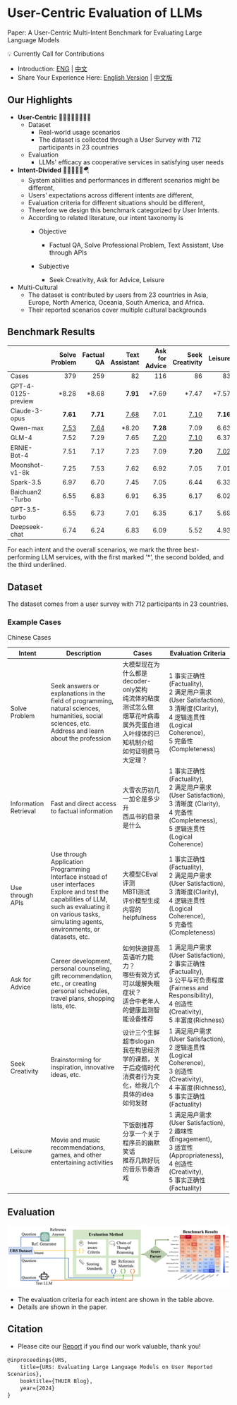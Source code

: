 # User-Centric Evaluation of LLMs

Paper: A User-Centric Multi-Intent Benchmark for Evaluating Large Language Models

💡 Currently Call for Contributions

- Introduction: [ENG](Contribution.md) | [中文](Contribution-CN.md)
- Share Your Experience Here: [English Version](https://www.wjx.cn/vm/Qc5XIm2.aspx#) | [中文版](https://www.wjx.cn/vm/e1f1YEA.aspx#)



## Our Highlights

* **User-Centric** 🏄🏻‍♀️🏄🏼🏄🏽‍♂️
  * Dataset
    * Real-world usage scenarios
    * The dataset is collected through a User Survey with 712 participants in 23 countries
  * Evaluation
    * LLMs' efficacy as cooperative services in satisfying user needs
* **Intent-Divided** 🙇🧑‍💻🧑‍🎨🪂
  * System abilities and performances in different scenarios might be different,
  * Users’ expectations across different intents are different,
  * Evaluation criteria for different situations should be different,
  * Therefore we design this benchmark categorized by User Intents.
  * According to related literature, our intent taxonomy is
    * Objective

      * Factual QA, Solve Professional Problem, Text Assistant, Use through APIs
    * Subjective

      * Seek Creativity, Ask for Advice, Leisure
* Multi-Cultural
  * The dataset is contributed by users from 23 countries in Asia, Europe, North America, Oceania, South America, and Africa.
  * Their reported scenarios cover multiple cultural backgrounds


## Benchmark Results

|                    | Solve Problem |  Factual QA | Text Assistant | Ask for Advice | Seek Creativity |     Leisure |         API |         All |
| ------------------ | ------------: | ----------: | -------------: | -------------: | --------------: | ----------: | ----------: | ----------: |
| Cases              |           379 |         259 |             82 |            116 |              86 |          83 |          26 |        1031 |
| GPT-4-0125-preview |         *8.28 |       *8.68 |       **7.91** |          *7.69 |           *7.47 |       *7.57 |       *8.38 |       *8.16 |
| Claude-3-opus      |      **7.61** |    **7.71** |    <u>7.68</u> |           7.01 |     <u>7.10</u> |    **7.16** |        7.77 |    **7.50** |
| Qwen-max           |   <u>7.53</u> | <u>7.64</u> |          *8.20 |       **7.28** |            7.09 |        6.63 |        7.65 | <u>7.48</u> |
| GLM-4              |          7.52 |        7.29 |           7.65 |    <u>7.20</u> |     <u>7.10</u> |        6.37 |    **8.04** |        7.32 |
| ERNIE-Bot-4        |          7.51 |        7.17 |           7.23 |           7.09 |        **7.20** | <u>7.02</u> | <u>8.00</u> |        7.30 |
| Moonshot-v1-8k     |          7.25 |        7.53 |           7.62 |           6.92 |            7.05 |        7.01 |        7.92 |        7.29 |
| Spark-3.5          |          6.97 |        6.70 |           7.45 |           7.05 |            6.44 |        6.33 |        7.08 |        6.86 |
| Baichuan2-Turbo    |          6.55 |        6.83 |           6.91 |           6.35 |            6.17 |        6.02 |        7.19 |        6.57 |
| GPT-3.5-turbo      |          6.55 |        6.73 |           7.01 |           6.35 |            6.17 |        5.69 |        6.73 |        6.51 |
| Deepseek-chat      |          6.74 |        6.24 |           6.83 |           6.09 |            5.52 |        4.93 |        6.58 |        6.29 |

For each intent and the overall scenarios, we mark the three best-performing LLM services, with the first marked ’*’, the second bolded, and the third underlined.

## Dataset

The dataset comes from a user survey with 712 participants in 23 countries.

### Example Cases

Chinese Cases

| Intent                | Description                                                                                                                                                                                                        | Cases                                                                                                                                          | Evaluation Criteria                                                                                                                                                           |
| --------------------- | ------------------------------------------------------------------------------------------------------------------------------------------------------------------------------------------------------------------ | ---------------------------------------------------------------------------------------------------------------------------------------------- | ----------------------------------------------------------------------------------------------------------------------------------------------------------------------------- |
| Solve Problem         | Seek answers or explanations in the field of programming, natural sciences, humanities, social sciences, etc.<br />Address and learn about the profession                                                          | 大模型现在为什么都是decoder-only架构<br />纯流体的粘度测试怎么做<br />烟草花叶病毒属外壳蛋白进入叶绿体的已知机制介绍<br />如何证明费马大定理？ | 1 事实正确性(Factuality),<br />2 满足用户需求(User Satisfaction), <br />3 清晰度(Clarity), <br />4 逻辑连贯性(Logical Coherence), <br />5 完备性(Completeness)                |
| Information Retrieval | Fast and direct access to factual information                                                                                                                                                                      | 大雪农历初几<br />一加仑是多少升<br />西瓜书的目录是什么                                                                                       | 1 事实正确性(Factuality),<br />2 满足用户需求(User Satisfaction), <br />3 清晰度 (Clarity), <br />4 完备性 (Completeness), <br />5 逻辑连贯性(Logical Coherence)              |
| Use through APIs      | Use through Application Programming Interface instead of user interfaces<br />Explore and test the capabilities of LLM, such as evaluating it on various tasks, simulating agents, environments, or datasets, etc. | 大模型CEval评测<br />MBTI测试<br />评价模型生成内容的helpfulness                                                                               | 1 事实正确性(Factuality),<br />2 满足用户需求(User Satisfaction), <br />3 清晰度(Clarity), <br />4 逻辑连贯性(Logical Coherence), <br />5 完备性(Completeness)                |
| Ask for Advice        | Career development, personal counseling, gift recommendation, etc., or creating personal schedules, travel plans, shopping lists, etc.                                                                             | 如何快速提高英语听力能力？<br />哪些有效方式可以缓解失眠症状？<br />适合中老年人的健康监测智能设备推荐                                         | 1 满足用户需求(User Satisfaction),<br />2 事实正确性(Factuality), <br />3 公平与可负责程度(Fairness and Responsibility), <br />4 创造性(Creativity), <br />5 丰富度(Richness) |
| Seek Creativity       | Brainstorming for inspiration, innovative ideas, etc.                                                                                                                                                              | 设计三个生鲜超市slogan<br />我在构思经济学的课题，关于后疫情时代消费者行为变化，给我几个具体的idea<br />如何发财                               | 1 满足用户需求(User Satisfaction),<br />2 逻辑连贯性(Logical Coherence), <br />3 创造性(Creativity), <br />4 丰富度(Richness), <br />5 事实正确性(Factuality)                 |
| Leisure               | Movie and music recommendations, games, and other entertaining activities                                                                                                                                          | 下饭剧推荐<br />分享一个关于程序员的幽默笑话<br />推荐几款好玩的音乐节奏游戏                                                                   | 1 满足用户需求(User Satisfaction),<br />2 趣味性 (Engagement), <br />3 适宜性 (Appropriateness), <br />4 创造性 (Creativity), <br />5 事实正确性 (Factuality)                 |

## Evaluation

![evaluation_framework](./fig/evaluation_framework.png)

- The evaluation criteria for each intent are shown in the table above.
- Details are shown in the paper.

## Citation

- Please cite our [Report](https://jiayinwang.notion.site/User-Centric-Evaluation-of-LLMs-e2fae792b39e43ec81b5428437688720?pvs=4) if you find our work valuable, thank you!

```
@inproceedings{URS,
	title={URS: Evaluating Large Language Models on User Reported Scenarios},
	booktitle={THUIR Blog},
	year={2024}
}
```
